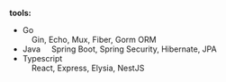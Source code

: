 **tools:**
- Go  
&nbsp;&nbsp;&nbsp;&nbsp;Gin, Echo, Mux, Fiber, Gorm ORM  
- Java
&nbsp;&nbsp;&nbsp;&nbsp;Spring Boot, Spring Security, Hibernate, JPA  
- Typescript  
&nbsp;&nbsp;&nbsp;&nbsp;React, Express, Elysia, NestJS
